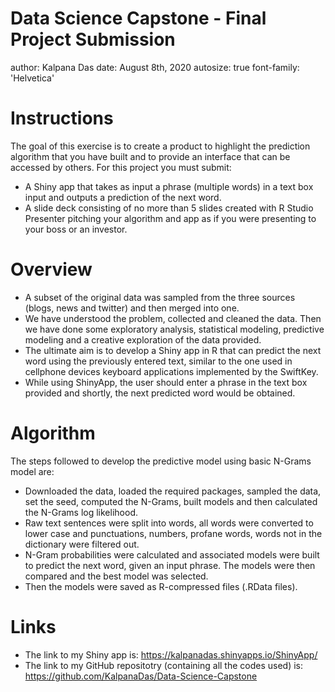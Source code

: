 Data Science Capstone - Final Project Submission
========================================================
author: Kalpana Das
date: August 8th, 2020
autosize: true
font-family: 'Helvetica'

Instructions
========================================================

The goal of this exercise is to create a product to highlight the prediction algorithm that you have built and to provide an interface that can be accessed by others. For this project you must submit:

- A Shiny app that takes as input a phrase (multiple words) in a text box input and outputs a prediction of the next word.
- A slide deck consisting of no more than 5 slides created with R Studio Presenter pitching your algorithm and app as if you were presenting to your boss or an investor.

Overview
========================================================

- A subset of the original data was sampled from the three sources (blogs, news and twitter) and then merged into one.
- We have understood the problem, collected and cleaned the data. Then we have done some exploratory analysis, statistical modeling, predictive modeling and a creative exploration of the data provided.
- The ultimate aim is to develop a Shiny app in R that can predict the next word using the previously entered text, similar to the one used in cellphone devices keyboard applications implemented by the SwiftKey.
- While using ShinyApp, the user should enter a phrase in the text box provided and shortly, the next predicted word would be obtained.


Algorithm 
========================================================

The steps followed to develop the predictive model using basic N-Grams model are:

- Downloaded the data, loaded the required packages, sampled the data, set the seed, computed the N-Grams, built models and then calculated the N-Grams log likelihood.
- Raw text sentences were split into words, all words were converted to lower case and punctuations, numbers, profane words, words not in the dictionary were filtered out.
- N-Gram probabilities were calculated and associated models were built to predict the next word, given an input phrase. The models were then compared and the best model was selected.
- Then the models were saved as R-compressed files (.RData files).

Links 
========================================================

- The link to my Shiny app is: https://kalpanadas.shinyapps.io/ShinyApp/
- The link to my GitHub repositotry (containing all the codes used) is: https://github.com/KalpanaDas/Data-Science-Capstone

